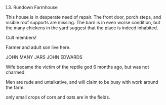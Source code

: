 13. Rundown Farmhouse

This house is in desperate need of repair. The front door, porch steps,
and visible roof supports are missing. The barn is in even worse 
condition, but the many chickens in the yard suggest that the place is
indeed inhabited.

Cult members!

Farmer and adult son live here.

JOHN MANY JARS
JOHN EDWARDS

Wife became the victim of the reptile god 6 months ago, but was
not charmed

Men are rude and untalkative, and will claim to be busy with work
around the farm.

only small crops of corn and oats are in the fields.

